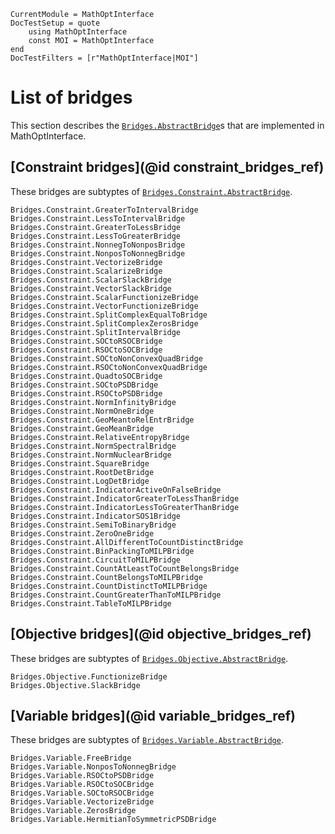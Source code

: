 ```@meta
CurrentModule = MathOptInterface
DocTestSetup = quote
    using MathOptInterface
    const MOI = MathOptInterface
end
DocTestFilters = [r"MathOptInterface|MOI"]
```

# List of bridges

This section describes the [`Bridges.AbstractBridge`](@ref)s that are
implemented in MathOptInterface.

## [Constraint bridges](@id constraint_bridges_ref)

These bridges are subtyptes of [`Bridges.Constraint.AbstractBridge`](@ref).

```@docs
Bridges.Constraint.GreaterToIntervalBridge
Bridges.Constraint.LessToIntervalBridge
Bridges.Constraint.GreaterToLessBridge
Bridges.Constraint.LessToGreaterBridge
Bridges.Constraint.NonnegToNonposBridge
Bridges.Constraint.NonposToNonnegBridge
Bridges.Constraint.VectorizeBridge
Bridges.Constraint.ScalarizeBridge
Bridges.Constraint.ScalarSlackBridge
Bridges.Constraint.VectorSlackBridge
Bridges.Constraint.ScalarFunctionizeBridge
Bridges.Constraint.VectorFunctionizeBridge
Bridges.Constraint.SplitComplexEqualToBridge
Bridges.Constraint.SplitComplexZerosBridge
Bridges.Constraint.SplitIntervalBridge
Bridges.Constraint.SOCtoRSOCBridge
Bridges.Constraint.RSOCtoSOCBridge
Bridges.Constraint.SOCtoNonConvexQuadBridge
Bridges.Constraint.RSOCtoNonConvexQuadBridge
Bridges.Constraint.QuadtoSOCBridge
Bridges.Constraint.SOCtoPSDBridge
Bridges.Constraint.RSOCtoPSDBridge
Bridges.Constraint.NormInfinityBridge
Bridges.Constraint.NormOneBridge
Bridges.Constraint.GeoMeantoRelEntrBridge
Bridges.Constraint.GeoMeanBridge
Bridges.Constraint.RelativeEntropyBridge
Bridges.Constraint.NormSpectralBridge
Bridges.Constraint.NormNuclearBridge
Bridges.Constraint.SquareBridge
Bridges.Constraint.RootDetBridge
Bridges.Constraint.LogDetBridge
Bridges.Constraint.IndicatorActiveOnFalseBridge
Bridges.Constraint.IndicatorGreaterToLessThanBridge
Bridges.Constraint.IndicatorLessToGreaterThanBridge
Bridges.Constraint.IndicatorSOS1Bridge
Bridges.Constraint.SemiToBinaryBridge
Bridges.Constraint.ZeroOneBridge
Bridges.Constraint.AllDifferentToCountDistinctBridge
Bridges.Constraint.BinPackingToMILPBridge
Bridges.Constraint.CircuitToMILPBridge
Bridges.Constraint.CountAtLeastToCountBelongsBridge
Bridges.Constraint.CountBelongsToMILPBridge
Bridges.Constraint.CountDistinctToMILPBridge
Bridges.Constraint.CountGreaterThanToMILPBridge
Bridges.Constraint.TableToMILPBridge
```

## [Objective bridges](@id objective_bridges_ref)

These bridges are subtyptes of [`Bridges.Objective.AbstractBridge`](@ref).

```@docs
Bridges.Objective.FunctionizeBridge
Bridges.Objective.SlackBridge
```

## [Variable bridges](@id variable_bridges_ref)

These bridges are subtyptes of [`Bridges.Variable.AbstractBridge`](@ref).

```@docs
Bridges.Variable.FreeBridge
Bridges.Variable.NonposToNonnegBridge
Bridges.Variable.RSOCtoPSDBridge
Bridges.Variable.RSOCtoSOCBridge
Bridges.Variable.SOCtoRSOCBridge
Bridges.Variable.VectorizeBridge
Bridges.Variable.ZerosBridge
Bridges.Variable.HermitianToSymmetricPSDBridge
```
